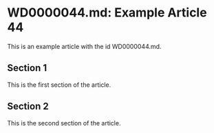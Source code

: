 # WD0000044.md: Example Article 44

This is an example article with the id WD0000044.md.
## Section 1

This is the first section of the article.
## Section 2

This is the second section of the article.
